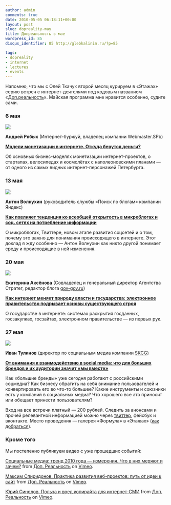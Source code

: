 ```yaml
---
author: admin
comments: true
date: 2010-05-05 06:18:11+00:00
layout: post
slug: dopreality-may
title: Допреальность в мае
wordpress_id: 85
disqus_identifier: 85 http://glebkalinin.ru/?p=85

tags:
- dopreality
- internet
- lectures
- events
---
```


Напомню, что мы с Олей Ткачук второй месяц курируем в «Этажах» серию встреч с интернет-деятелями под кодовым названием «[Доп.реальность](http://dopreality.ru)». Майская программа мне нравится особенно, судите сами.


### 6 мая






![](http://dopreality.ru/featured/2010/04/dollar.jpg)


**Андрей Рябых** (Интернет-буржуй, владелец компании Webmaster.SPb)



**[Модели монетизации в интернете. Откуда берутся деньги?](http://dopreality.ru/events/andrey-ryabyh-where-cash-comes-from/)**

Об основных бизнес-моделях монетизации интернет-проектов, о стартапах, велосипедах и космолётах с наполеоновскими планами — от одного из самых видных интернет-персонажей Петербурга.




### 13 мая






![](http://dopreality.ru/featured/2010/05/failwhale.jpg)


**Антон Волнухин** (руководитель службы «Поиск по блогам» компании Яндекс)



**[Как повлияет тенденция ко всеобщей открытость в микроблогах и соц. сетях на потребление информации](http://dopreality.ru/events/social-transparency-influencing-information-consumption/)**

О микроблогах, Твиттере, новом этапе развития соцсетей и о том, почему это важно для понимания происходящего в интернете. Этот доклад я жду особенно — Антон Волнухин как никто другой понимает среду и происходящие в ней изменения.


<!-- more -->


### 20 мая






![](http://dopreality.ru/featured/2010/05/egov.jpg)


**Екатерина Аксёнова** (Совладелец и генеральный директор Агентства Стратег, редактор блога [gov-gov.ru](http://gov-gov.ru))



**[Как интернет меняет природу власти и государства: электронное правительство подрывает основы существующего строя](http://dopreality.ru/events/e-gov/)**

О государстве в интернете: системах раскрытия госданных, госзакупках, госзайтах, электронном правительстве — из первых рук.




### 27 мая






![](http://dopreality.ru/featured/2010/05/brands.jpg)


**Иван Тулинов** (директор по социальным медиа компании [SKCG](http://skcg.ru/))



**[От внимания к взаимодействию в social media: что для больших брендов и их аудитории значит «мы вместе»](http://dopreality.ru/events/social-media-for-brands/)**

Как «большие бренды» уже сегодня работают с российскими соцмедиа? Как бизнесу обратить на себя внимание пользователей и конвертировать его во что-то большее? Какие инструменты и союзники есть у компаний в социальных медиа? Что хорошего все это приносит или обещает принести пользователям?


Вход на все встречи платный — 200 рублей. Следить за анонсами и прочей релевантной информацией можно через [твиттер](http://twitter.com/dopreality), фейсбук и вконтакте. Место проведения — галерея «Формула» в «Этажах» ([как добраться](http://dopreality.ru/location)).


### Кроме того


Мы постепенно публикуем видео с уже прошедших событий:





[Социальные медиа: тренд 2010 года — измерения. Что в них меряют и зачем?](http://vimeo.com/11042127) from [Доп. Реальность](http://vimeo.com/dopreality) on [Vimeo](http://vimeo.com).











[Максим Спиридонов. Практика развития веб-проектов: путь от идеи к сайт](http://vimeo.com/11066807) from [Доп. Реальность](http://vimeo.com/dopreality) on [Vimeo](http://vimeo.com).











[Юрий Синодов. Польза и вред копирайта для интернет-СМИ](http://vimeo.com/11156100) from [Доп. Реальность](http://vimeo.com/dopreality) on [Vimeo](http://vimeo.com).




